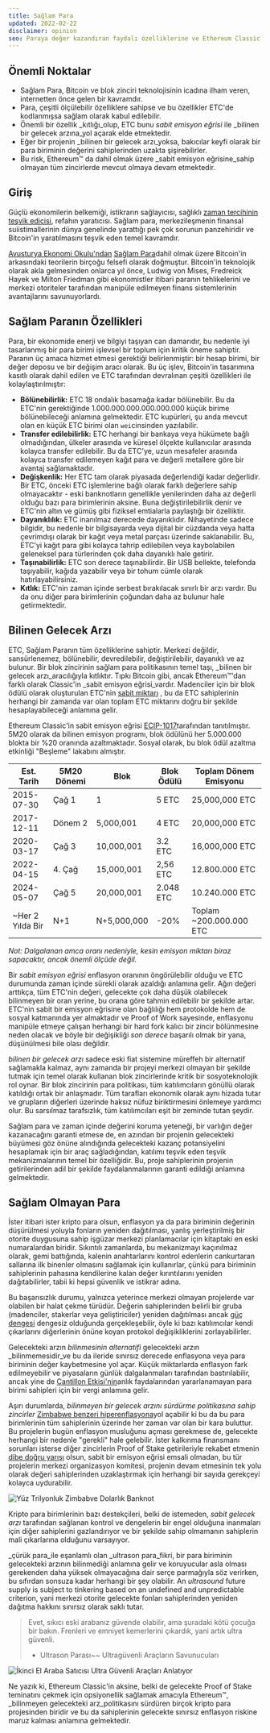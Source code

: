 ```yaml
---
title: Sağlam Para
updated: 2022-02-22
disclaimer: opinion
seo: Paraya değer kazandıran faydalı özelliklerine ve Ethereum Classic ve Bitcoin de dahil olmak üzere bazı blok zincirlerinin merkeziyetsizlik ve uzun ömürlülük sağlamak için bu özellikleri para politikalarına kasıtlı olarak nasıl uyguladıklarına genel bir bakış.
---
```


## Önemli Noktalar

- Sağlam Para, Bitcoin ve blok zinciri teknolojisinin icadına ilham veren, internetten önce gelen bir kavramdır.
- Para, çeşitli ölçülebilir özelliklere sahipse ve bu özellikler ETC'de kodlanmışsa sağlam olarak kabul edilebilir.
- Önemli bir özellik _kıtlığı_olup, ETC bunu _sabit emisyon eğrisi_ ile _bilinen bir gelecek arzına_yol açarak elde etmektedir.
- Eğer bir projenin _bilinen bir gelecek arzı_yoksa, bakıcılar keyfi olarak bir para biriminin değerini sahiplerinden uzakta şişirebilirler.
- Bu risk, Ethereum™ da dahil olmak üzere _sabit emisyon eğrisine_sahip olmayan tüm zincirlerde mevcut olmaya devam etmektedir.

## Giriş

Güçlü ekonomilerin belkemiği, istikrarın sağlayıcısı, sağlıklı [zaman tercihinin teşvik edicisi](https://www.youtube.com/watch?v=k5XbLm3pEfI), refahın yaratıcısı. Sağlam para, merkezileşmenin finansal suiistimallerinin dünya genelinde yarattığı pek çok sorunun panzehiridir ve Bitcoin'in yaratılmasını teşvik eden temel kavramdır.

[Avusturya Ekonomi Okulu'ndan](https://mises.org/topics/bitcoin) [Sağlam Para](https://mises.org/library/principle-sound-money)dahil olmak üzere Bitcoin'in arkasındaki teorilerin birçoğu felsefi olarak doğmuştur. Bitcoin'in teknolojik olarak akla gelmesinden onlarca yıl önce, Ludwig von Mises, Fredreick Hayek ve Milton Friedman gibi ekonomistler itibari paranın tehlikelerini ve merkezi otoriteler tarafından manipüle edilmeyen finans sistemlerinin avantajlarını savunuyorlardı.

## Sağlam Paranın Özellikleri

Para, bir ekonomide enerji ve bilgiyi taşıyan can damarıdır, bu nedenle iyi tasarlanmış bir para birimi işlevsel bir toplum için kritik öneme sahiptir. Paranın üç amaca hizmet etmesi gerektiği belirlenmiştir: bir hesap birimi, bir değer deposu ve bir değişim aracı olarak. Bu üç işlev, Bitcoin'in tasarımına kasıtlı olarak dahil edilen ve ETC tarafından devralınan çeşitli [](https://cryptowhat.com/properties-of-sound-money/)özellikleri ile kolaylaştırılmıştır:

- **Bölünebilirlik:** ETC 18 ondalık basamağa kadar bölünebilir. Bu da ETC'nin gerektiğinde 1.000.000.000.000.000.000 küçük birime bölünebileceği anlamına gelmektedir. ETC kupürleri, şu anda mevcut olan en küçük ETC birimi olan `wei`cinsinden yazılabilir.
- **Transfer edilebilirlik:** ETC herhangi bir bankaya veya hükümete bağlı olmadığından, ülkeler arasında ve küresel ölçekte kullanıcılar arasında kolayca transfer edilebilir. Bu da ETC'ye, uzun mesafeler arasında kolayca transfer edilemeyen kağıt para ve değerli metallere göre bir avantaj sağlamaktadır.
- **Değişkenlik:** Her ETC tam olarak piyasada değerlendiği kadar değerlidir. Bir ETC, önceki ETC işlemlerine bağlı olarak farklı değerlere sahip olmayacaktır - eski banknotların genellikle yenilerinden daha az değerli olduğu bazı para birimlerinin aksine. Buna değiştirilebilirlik denir ve ETC'nin altın ve gümüş gibi fiziksel emtialarla paylaştığı bir özelliktir.
- **Dayanıklılık:** ETC inanılmaz derecede dayanıklıdır. Nihayetinde sadece bilgidir, bu nedenle bir bilgisayarda veya dijital bir cüzdanda veya hatta çevrimdışı olarak bir kağıt veya metal parçası üzerinde saklanabilir. Bu, ETC'yi kağıt para gibi kolayca tahrip edilebilen veya kaybolabilen geleneksel para türlerinden çok daha dayanıklı hale getirir.
- **Taşınabilirlik:** ETC son derece taşınabilirdir. Bir USB bellekte, telefonda taşıyabilir, kağıda yazabilir veya bir tohum cümle olarak hatırlayabilirsiniz.
- **Kıtlık:** ETC'nin zaman içinde serbest bırakılacak sınırlı bir arzı vardır. Bu da onu diğer para birimlerinin çoğundan daha az bulunur hale getirmektedir.

## Bilinen Gelecek Arzı

ETC, Sağlam Paranın tüm özelliklerine sahiptir. Merkezi değildir, sansürlenemez, bölünebilir, devredilebilir, değiştirilebilir, dayanıklı ve az bulunur. Bir blok zincirinin sağlam para politikasının temel taşı, _bilinen bir gelecek arzı_aracılığıyla kıtlıktır. Tıpkı Bitcoin gibi, ancak Ethereum™'dan farklı olarak Classic'in _sabit emisyon eğrisi_vardır. Madenciler için bir blok ödülü olarak oluşturulan ETC'nin [sabit miktarı](https://etcis.money/) , bu da ETC sahiplerinin herhangi bir zamanda var olan toplam ETC miktarını doğru bir şekilde hesaplayabileceği anlamına gelir.

Ethereum Classic'in sabit emisyon eğrisi [ECIP-1017](https://ecips.ethereumclassic.org/ECIPs/ecip-1017)tarafından tanıtılmıştır. 5M20 olarak da bilinen emisyon programı, blok ödülünü her 5.000.000 blokta bir %20 oranında azaltmaktadır. Sosyal olarak, bu blok ödül azaltma etkinliği "Beşleme" lakabını almıştır.

| Est. Tarih       | 5M20 Dönemi | Blok        | Blok Ödülü | Toplam Dönem Emisyonu   |
| ---------------- | ----------- | ----------- | ---------- | ----------------------- |
| 2015-07-30       | Çağ 1       | 1           | 5 ETC      | 25,000,000 ETC          |
| 2017-12-11       | Dönem 2     | 5,000,001   | 4 ETC      | 20,000,000 ETC          |
| 2020-03-17       | Çağ 3       | 10,000,001  | 3.2 ETC    | 16,000,000 ETC          |
| 2022-04-15       | 4. Çağ      | 15,000,001  | 2,56 ETC   | 12.800.000 ETC          |
| 2024-05-07       | Çağ 5       | 20,000,001  | 2.048 ETC  | 10.240.000 ETC          |
| ~Her 2 Yılda Bir | N+1         | N+5,000,000 | -20%       | Toplam ~200.000.000 ETC |

_Not: Dalgalanan amca oranı nedeniyle, kesin emisyon miktarı biraz sapacaktır, ancak önemli ölçüde değil._

Bir _sabit emisyon eğrisi_ enflasyon oranının öngörülebilir olduğu ve ETC durumunda zaman içinde sürekli olarak azaldığı anlamına gelir. Ağın değeri arttıkça, tüm ETC'nin değeri, gelecekte çok daha düşük olabilecek bilinmeyen bir oran yerine, bu orana göre tahmin edilebilir bir şekilde artar. ETC'nin sabit bir emisyon eğrisine olan bağlılığı hem protokolde hem de sosyal katmanında yer almaktadır ve Proof of Work sayesinde, enflasyonu manipüle etmeye çalışan herhangi bir hard fork kalıcı bir zincir bölünmesine neden olacak ve böyle bir değişikliği _son derece_ başarılı olmak bir yana, düşünülmesi bile olası değildir.

_bilinen bir gelecek arzı_ sadece eski fiat sistemine müreffeh bir alternatif sağlamakla kalmaz, aynı zamanda bir projeyi merkezi olmayan bir şekilde tutmak için temel olarak kullanan blok zincirlerinde kritik bir sosyoteknolojik rol oynar. Bir blok zincirinin para politikası, tüm katılımcıların gönüllü olarak katıldığı ortak bir anlaşmadır. Tüm tarafları ekonomik olarak aynı hizada tutar ve grupların diğerleri üzerinde haksız nüfuz biriktirmesini önlemeye yardımcı olur. Bu sarsılmaz tarafsızlık, tüm katılımcıları eşit bir zeminde tutan şeydir.

Sağlam para ve zaman içinde değerini koruma yeteneği, bir varlığın değer kazanacağını garanti etmese de, en azından bir projenin gelecekteki büyümesi göz önüne alındığında gelecekteki kazanç potansiyelini hesaplamak için bir araç sağladığından, katılımı teşvik eden teşvik mekanizmalarının temel bir özelliğidir. Bu, proje sahiplerinin projenin getirilerinden adil bir şekilde faydalanmalarının garanti edildiği anlamına gelmektedir.

## Sağlam Olmayan Para

İster itibari ister kripto para olsun, enflasyon ya da para biriminin değerinin düşürülmesi yoluyla fonların yeniden dağıtılması, yanlış yerleştirilmiş bir otorite duygusuna sahip işgüzar merkezi planlamacılar için kitaptaki en eski numaralardan biridir. Sıkıntılı zamanlarda, bu mekanizmayı kaçınılmaz olarak, gemi battığında, kalenin anahtarlarını kontrol edenlerin cankurtaran sallarına ilk binenler olmasını sağlamak için kullanırlar, çünkü para biriminin sahiplerinin pahasına kendilerine kalan değer kırıntılarını yeniden dağıtabilirler, tabii ki hepsi güvenlik ve istikrar adına.

Bu başarısızlık durumu, yalnızca yeterince merkezi olmayan projelerde var olabilen bir halat çekme türüdür. Değerin sahiplerinden belirli bir gruba (madenciler, stakerlar veya geliştiriciler) yeniden dağıtılması ancak [güç dengesi](/why-classic/decentralism#balancing-power) dengesiz olduğunda gerçekleşebilir, öyle ki bazı katılımcılar kendi çıkarlarını diğerlerinin önüne koyan protokol değişikliklerini zorlayabilirler.

Gelecekteki arzın _bilinmesinin alternatifi_ gelecekteki arzın _bilinmemesidir_ve bu da ileride sınırsız derecede enflasyona veya para biriminin değer kaybetmesine yol açar. Küçük miktarlarda enflasyon fark edilmeyebilir ve piyasaların günlük dalgalanmaları tarafından bastırılabilir, ancak yine de [Cantillon Etkisi'nin](https://cointelegraph.com/explained/from-cash-to-crypto-the-cantillon-effect-vs-the-nakamoto-effect)anlık faydalarından yararlanamayan para birimi sahipleri için bir vergi anlamına gelir.

Aşırı durumlarda, _bilinmeyen bir gelecek arzını sürdürme politikasına sahip zincirler_ [Zimbabwe benzeri hiperenflasyona](https://en.wikipedia.org/wiki/Hyperinflation_in_Zimbabwe)yol açabilir ki bu da bu para birimlerinin tüm sahiplerinin üzerinde her zaman var olan bir kara buluttur. Bu projelerin bugün enflasyon musluğunu açması gerekmese de, gelecekte herhangi bir nedenle "gerekli" hale gelebilir. İster kalkınma finansmanı sorunları isterse diğer zincirlerin Proof of Stake getirileriyle rekabet etmenin [dibe doğru yarışı](/why-classic/proof-of-work#the-apr-arms-race) olsun, sabit bir emisyon eğrisi emsali olmadan, bu tür projelerin merkezi organizasyon komitesi, projenin devam etmesinin tek yolu olarak değeri sahiplerinden uzaklaştırmak için herhangi bir sayıda gerekçeyi kolayca uydurabilir.

![Yüz Trilyonluk Zimbabve Dolarlık Banknot](./zimbabwedollar.jpg)

Kripto para birimlerinin bazı destekçileri, belki de istemeden, _sabit gelecek arzı_ tarafından sağlanan kontrol ve dengelerin bir engel olduğuna inanmaları için diğer sahiplerini gazlandırıyor ve bir şekilde sahip olmamanın sahiplerin mali çıkarlarına olduğunu varsayıyor.

_çürük para_ile eşanlamlı olan _ultrason para_fikri, bir para biriminin gelecekteki arzının bilinmediği anlamına gelir ve koruyucular asla olması gerekenden daha yüksek olmayacağına dair serçe parmağıyla söz verirken, bu sıfırdan sonsuza kadar herhangi bir şey olabilir. An _ultrasound_ future supply is subject to tinkering based on an undefined and unpredictable criterion, yani merkezi otorite gelecekte fonları sahiplerinden yeniden dağıtma hakkını sınırsız olarak saklı tutar.

> Evet, sıkıcı eski arabanız güvende olabilir, ama şuradaki kötü çocuğa bir bakın. Frenleri ve emniyet kemerlerini çıkardık, yani artık ultra güvenli.
> 
> - Ultrason Parası~~ Ultragüvenli Araçların Savunucuları

![İkinci El Araba Satıcısı Ultra Güvenli Araçları Anlatıyor](./ultrasafe.jpg)

Ne yazık ki, Ethereum Classic'in aksine, belki de gelecekte Proof of Stake teminatını çekmek için opsiyonellik sağlamak amacıyla Ethereum™, _bilinmeyen gelecekteki arz_politikasını sürdüren birçok kripto para projesinden biridir ve bu da sahiplerinin gelecekte sınırsız enflasyon riskine maruz kalması anlamına gelmektedir.
